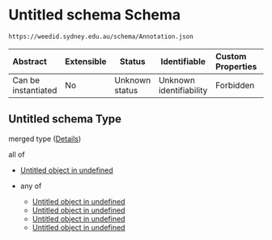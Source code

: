 # Untitled schema Schema

```txt
https://weedid.sydney.edu.au/schema/Annotation.json
```




| Abstract            | Extensible | Status         | Identifiable            | Custom Properties | Additional Properties | Access Restrictions | Defined In                                                                      |
| :------------------ | ---------- | -------------- | ----------------------- | :---------------- | --------------------- | ------------------- | ------------------------------------------------------------------------------- |
| Can be instantiated | No         | Unknown status | Unknown identifiability | Forbidden         | Allowed               | none                | [Annotation.schema.json](out/out/Annotation.schema.json "open original schema") |

## Untitled schema Type

merged type ([Details](annotation-2.md))

all of

-   [Untitled object in undefined](annotation-2-allof-0.md "check type definition")
-   any of

    -   [Untitled object in undefined](annotation-2-allof-1-anyof-0.md "check type definition")
    -   [Untitled object in undefined](annotation-2-allof-1-anyof-1.md "check type definition")
    -   [Untitled object in undefined](annotation-2-allof-1-anyof-2.md "check type definition")
    -   [Untitled object in undefined](annotation-2-allof-1-anyof-3.md "check type definition")
